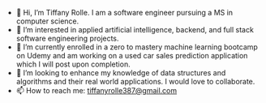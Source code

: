 - 👋 Hi, I’m Tiffany Rolle. I am a software engineer pursuing a MS in computer science.
- 👀 I’m interested in applied artificial intelligence, backend, and full stack software engineering projects.
- 🌱 I’m currently enrolled in a zero to mastery machine learning bootcamp on Udemy and am working on a used car sales prediction application which I will post upon completion.
- 💞️ I’m looking to enhance my knowledge of data structures and algorithms and their real world applications. I would love to collaborate.
- 📫 How to reach me: tiffanyrolle387@gmail.com

<!---
T-Rolle387/T-Rolle387 is a ✨ special ✨ repository because its `README.md` (this file) appears on your GitHub profile.
You can click the Preview link to take a look at your changes.
--->
